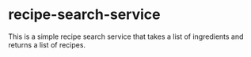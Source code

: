 # recipe-search-service
This is a simple recipe search service that takes a list of ingredients and returns a list of recipes.